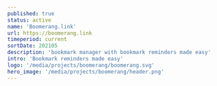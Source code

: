 ```yaml
---
published: true
status: active
name: 'Boomerang.link'
url: https://boomerang.link
timeperiod: current
sortDate: 202105
description: 'bookmark manager with bookmark reminders made easy'
intro: 'Bookmark reminders made easy'
logo: '/media/projects/boomerang/boomerang.svg'
hero_image: '/media/projects/boomerang/header.png'
---
```


